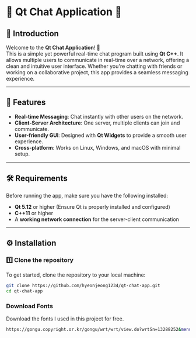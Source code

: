 # 🌟 Qt Chat Application 🌟

## 💬 Introduction
Welcome to the **Qt Chat Application**! 🎉  
This is a simple yet powerful real-time chat program built using **Qt C++**. It allows multiple users to communicate in real-time over a network, offering a clean and intuitive user interface. Whether you're chatting with friends or working on a collaborative project, this app provides a seamless messaging experience.

---

## 🚀 Features
- **Real-time Messaging**: Chat instantly with other users on the network.
- **Client-Server Architecture**: One server, multiple clients can join and communicate.
- **User-friendly GUI**: Designed with **Qt Widgets** to provide a smooth user experience.
- **Cross-platform**: Works on Linux, Windows, and macOS with minimal setup.

---

## 🛠 Requirements
Before running the app, make sure you have the following installed:

- **Qt 5.12** or higher (Ensure Qt is properly installed and configured)
- **C++11** or higher
- A **working network connection** for the server-client communication

---

## ⚙️ Installation

### 1️⃣ Clone the repository
To get started, clone the repository to your local machine:
```bash
git clone https://github.com/hyeonjeong1234/qt-chat-app.git
cd qt-chat-app
```
### Download Fonts
Download the fonts I used in this project for free.
```bash
https://gongu.copyright.or.kr/gongu/wrt/wrt/view.do?wrtSn=13288252&menuNo=200023
```

